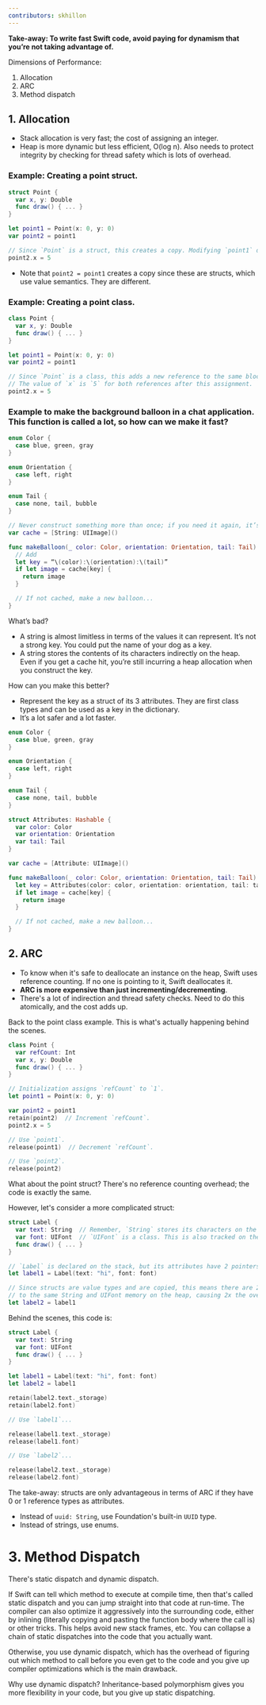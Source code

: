 ```yaml
---
contributors: skhillon
---
```


**Take-away: To write fast Swift code, avoid paying for dynamism that you’re not taking advantage of.**

Dimensions of Performance:
1. Allocation
2. ARC
3. Method dispatch

## 1. Allocation
- Stack allocation is very fast; the cost of assigning an integer.
- Heap is more dynamic but less efficient, O(log n). Also needs to protect integrity by checking for thread safety which is lots of overhead.

### Example: Creating a point struct.
```swift
struct Point {
  var x, y: Double
  func draw() { ... }
}

let point1 = Point(x: 0, y: 0)
var point2 = point1

// Since `Point` is a struct, this creates a copy. Modifying `point1` does not change `point2`.
point2.x = 5
```
- Note that `point2 = point1` creates a copy since these are structs, which use value semantics. They are different.

### Example: Creating a point class.
```swift
class Point {
  var x, y: Double
  func draw() { ... }
}

let point1 = Point(x: 0, y: 0)
var point2 = point1

// Since `Point` is a class, this adds a new reference to the same block of memory on the heap.
// The value of `x` is `5` for both references after this assignment.
point2.x = 5
```

### Example to make the background balloon in a chat application. This function is called a lot, so how can we make it fast?
```swift
enum Color {
  case blue, green, gray
}

enum Orientation {
  case left, right
}

enum Tail {
  case none, tail, bubble
}

// Never construct something more than once; if you need it again, it’s already here.
var cache = [String: UIImage]()

func makeBalloon(_ color: Color, orientation: Orientation, tail: Tail) -> UIImage {
  // Add
  let key = “\(color):\(orientation):\(tail)”
  if let image = cache[key] {
    return image
  }

  // If not cached, make a new balloon...
}
```

What’s bad?
- A string is almost limitless in terms of the values it can represent. It’s not a strong key. You could put the name of your dog as a key.
- A string stores the contents of its characters indirectly on the heap. Even if you get a cache hit, you’re still incurring a heap allocation when you construct the key.

How can you make this better?
- Represent the key as a struct of its 3 attributes. They are first class types and can be used as a key in the dictionary.
- It’s a lot safer and a lot faster.

```swift
enum Color {
  case blue, green, gray
}

enum Orientation {
  case left, right
}

enum Tail {
  case none, tail, bubble
}

struct Attributes: Hashable {
  var color: Color
  var orientation: Orientation
  var tail: Tail
}

var cache = [Attribute: UIImage]()

func makeBalloon(_ color: Color, orientation: Orientation, tail: Tail) -> UIImage {
  let key = Attributes(color: color, orientation: orientation, tail: tail)
  if let image = cache[key] {
    return image
  }

  // If not cached, make a new balloon...
}
```

## 2. ARC
- To know when it's safe to deallocate an instance on the heap, Swift uses reference counting. If no one is pointing to it, Swift deallocates it.
- **ARC is more expensive than just incrementing/decrementing**.
- There's a lot of indirection and thread safety checks. Need to do this atomically, and the cost adds up.

Back to the point class example. This is what's actually happening behind the scenes.


```swift
class Point {
  var refCount: Int
  var x, y: Double
  func draw() { ... }
}

// Initialization assigns `refCount` to `1`.
let point1 = Point(x: 0, y: 0)

var point2 = point1
retain(point2)  // Increment `refCount`.
point2.x = 5

// Use `point1`.
release(point1)  // Decrement `refCount`.

// Use `point2`.
release(point2)
```

What about the point struct? There's no reference counting overhead; the code is exactly the same.

However, let's consider a more complicated struct:
```swift
struct Label {
  var text: String  // Remember, `String` stores its characters on the heap.
  var font: UIFont  // `UIFont` is a class. This is also tracked on the heap.
  func draw() { ... }
}

// `Label` is declared on the stack, but its attributes have 2 pointers to the heap.
let label1 = Label(text: "hi", font: font)

// Since structs are value types and are copied, this means there are 2 *more* pointers
// to the same String and UIFont memory on the heap, causing 2x the overhead!
let label2 = label1
```

Behind the scenes, this code is:
```swift
struct Label {
  var text: String
  var font: UIFont
  func draw() { ... }
}

let label1 = Label(text: "hi", font: font)
let label2 = label1

retain(label2.text._storage)
retain(label2.font)

// Use `label1`...

release(label1.text._storage)
release(label1.font)

// Use `label2`...

release(label2.text._storage)
release(label2.font)
```

The take-away: structs are only advantageous in terms of ARC if they have 0 or 1 reference types as attributes.
- Instead of `uuid: String`, use Foundation's built-in `UUID` type.
- Instead of strings, use enums.

# 3. Method Dispatch
There's static dispatch and dynamic dispatch.

If Swift can tell which method to execute at compile time, then that's called static dispatch and you can jump straight into that code at run-time. The compiler can also optimize it aggressively into the surrounding code, either by inlining (literally copying and pasting the function body where the call is) or other tricks. This helps avoid new stack frames, etc. You can collapse a chain of static dispatches into the code that you actually want.

Otherwise, you use dynamic dispatch, which has the overhead of figuring out which method to call before you even get to the code and you give up compiler optimizations which is the main drawback.

Why use dynamic dispatch? Inheritance-based polymorphism gives you more flexibility in your code, but you give up static dispatching.
